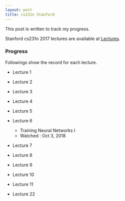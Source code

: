 ```yaml
---
layout: post
title: cs231n Stanford
---
```

This post is written to track my progress.

Stanford cs231n 2017 lectures are available at [Lectures](https://www.youtube.com/playlist?list=PLzUTmXVwsnXod6WNdg57Yc3zFx_f-RYsq).

### Progress
Followings show the record for each lecture.

* Lecture 1

* Lecture 2

* Lecture 3

* Lecture 4

* Lecture 5

* Lecture 6
  * Training Neural Networks I
  * Watched : Oct 3, 2018
* Lecture 7

* Lecture 8

* Lecture 9

* Lecture 10

* Lecture 11

* Lecture 22
